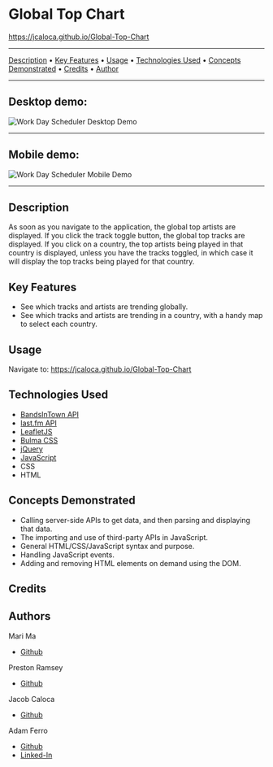 # Global Top Chart

<https://jcaloca.github.io/Global-Top-Chart>

------------------------------------------------------

<a href="#description">Description</a> •
<a href="#key-features">Key Features</a> •
<a href="#usage">Usage</a> •
<a href="#technologies-used">Technologies Used</a> •
<a href="#concepts-demonstrated">Concepts Demonstrated</a> •
<a href="#credits">Credits</a> •
<a href="#author">Author</a>

-------------------------------------------------------

## Desktop demo:           

![Work Day Scheduler Desktop Demo](./assets/images/global-Top-chart--desktop-demo.gif)

------------------------------------------------------

## Mobile demo:                    

![Work Day Scheduler Mobile Demo](./assets/images/global-Top-chart-mobile-demo.gif)

------------------------------------------------------

## Description

As soon as you navigate to the application, the global top artists are displayed. If you click the track toggle button, the global top tracks are displayed. If you click on a country, the top artists being played in that country is displayed, unless you have the tracks toggled, in which case it will display the top tracks being played for that country.

## Key Features

- See which tracks and artists are trending globally.
- See which tracks and artists are trending in a country, with a handy map to select each country.

## Usage

Navigate to: <https://jcaloca.github.io/Global-Top-Chart>


## Technologies Used

- [BandsInTown API](https://rest.bandsintown.com/artists/)
- [last.fm API](https://www.last.fm/api)
- [LeafletJS](https://leafletjs.com/)
- [Bulma CSS](https://bulma.io/)
- [jQuery](https://jquery.com/)
- [JavaScript](https://www.javascript.com/)
- CSS
- HTML

## Concepts Demonstrated

- Calling server-side APIs to get data, and then parsing and displaying that data.
- The importing and use of third-party APIs in JavaScript.
- General HTML/CSS/JavaScript syntax and purpose.
- Handling JavaScript events.
- Adding and removing HTML elements on demand using the DOM.

## Credits



## Authors

Mari Ma
- [Github](https://github.com/DraconMarius)

Preston Ramsey
- [Github](https://github.com/PRamsey02)

Jacob Caloca
- [Github](https://github.com/JCaloca)

Adam Ferro
- [Github](https://github.com/GeminiAd)
- [Linked-In](https://www.linkedin.com/in/adam-ferro)
